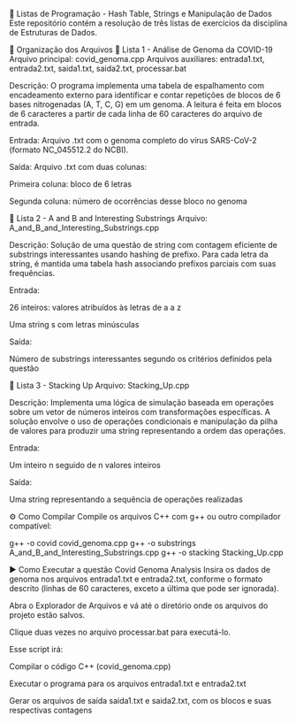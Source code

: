 📘 Listas de Programação - Hash Table, Strings e Manipulação de Dados
Este repositório contém a resolução de três listas de exercícios da disciplina de Estruturas de Dados.

📂 Organização dos Arquivos
📁 Lista 1 - Análise de Genoma da COVID-19
Arquivo principal: covid_genoma.cpp
Arquivos auxiliares: entrada1.txt, entrada2.txt, saida1.txt, saida2.txt, processar.bat

Descrição:
O programa implementa uma tabela de espalhamento com encadeamento externo para identificar e contar repetições de blocos de 6 bases nitrogenadas (A, T, C, G) em um genoma.
A leitura é feita em blocos de 6 caracteres a partir de cada linha de 60 caracteres do arquivo de entrada.

Entrada:
Arquivo .txt com o genoma completo do vírus SARS-CoV-2 (formato NC_045512.2 do NCBI).

Saída:
Arquivo .txt com duas colunas:

Primeira coluna: bloco de 6 letras

Segunda coluna: número de ocorrências desse bloco no genoma

📁 Lista 2 - A and B and Interesting Substrings
Arquivo: A_and_B_and_Interesting_Substrings.cpp

Descrição:
Solução de uma questão de string com contagem eficiente de substrings interessantes usando hashing de prefixo.
Para cada letra da string, é mantida uma tabela hash associando prefixos parciais com suas frequências.

Entrada:

26 inteiros: valores atribuídos às letras de a a z

Uma string s com letras minúsculas

Saída:

Número de substrings interessantes segundo os critérios definidos pela questão

📁 Lista 3 - Stacking Up
Arquivo: Stacking_Up.cpp

Descrição:
Implementa uma lógica de simulação baseada em operações sobre um vetor de números inteiros com transformações específicas.
A solução envolve o uso de operações condicionais e manipulação da pilha de valores para produzir uma string representando a ordem das operações.

Entrada:

Um inteiro n seguido de n valores inteiros

Saída:

Uma string representando a sequência de operações realizadas

⚙️ Como Compilar
Compile os arquivos C++ com g++ ou outro compilador compatível:

g++ -o covid covid_genoma.cpp
g++ -o substrings A_and_B_and_Interesting_Substrings.cpp
g++ -o stacking Stacking_Up.cpp

▶️ Como Executar a questão Covid Genoma Analysis
Insira os dados de genoma nos arquivos entrada1.txt e entrada2.txt, conforme o formato descrito (linhas de 60 caracteres, exceto a última que pode ser ignorada).

Abra o Explorador de Arquivos e vá até o diretório onde os arquivos do projeto estão salvos.

Clique duas vezes no arquivo processar.bat para executá-lo.

Esse script irá:

Compilar o código C++ (covid_genoma.cpp)

Executar o programa para os arquivos entrada1.txt e entrada2.txt

Gerar os arquivos de saída saida1.txt e saida2.txt, com os blocos e suas respectivas contagens
